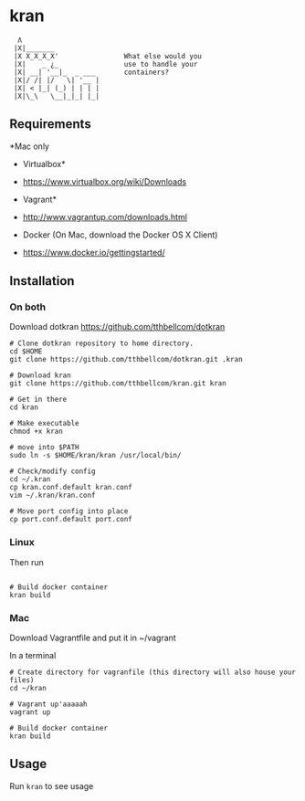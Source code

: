 # kran

```
  Λ
 |X|_______
 |X X_X_X_X'                What else would you
 |X|    _ ¿_                use to handle your
 |X| __| '__|_  _ ___       containers?
 |X|/ /| |/   \| '__ |
 |X| < |_| (_) | | | |
 |X|\_\   \__|_|_| |_|

```


## Requirements 
*Mac only
- Virtualbox*
 - https://www.virtualbox.org/wiki/Downloads

- Vagrant*
 - http://www.vagrantup.com/downloads.html

- Docker (On Mac, download the Docker OS X Client)
 - https://www.docker.io/gettingstarted/



## Installation
### On both
Download dotkran
https://github.com/tthbellcom/dotkran

```
# Clone dotkran repository to home directory.
cd $HOME
git clone https://github.com/tthbellcom/dotkran.git .kran

# Download kran
git clone https://github.com/tthbellcom/kran.git kran

# Get in there
cd kran

# Make executable
chmod +x kran

# move into $PATH
sudo ln -s $HOME/kran/kran /usr/local/bin/

# Check/modify config
cd ~/.kran
cp kran.conf.default kran.conf
vim ~/.kran/kran.conf

# Move port config into place
cp port.conf.default port.conf

```

### Linux
Then run
``` 

# Build docker container
kran build 
```

### Mac

Download Vagrantfile and put it in ~/vagrant

In a terminal

```
# Create directory for vagranfile (this directory will also house your files)
cd ~/kran

# Vagrant up'aaaaah
vagrant up

# Build docker container
kran build
```



  
## Usage
Run ``` kran ``` to see usage
